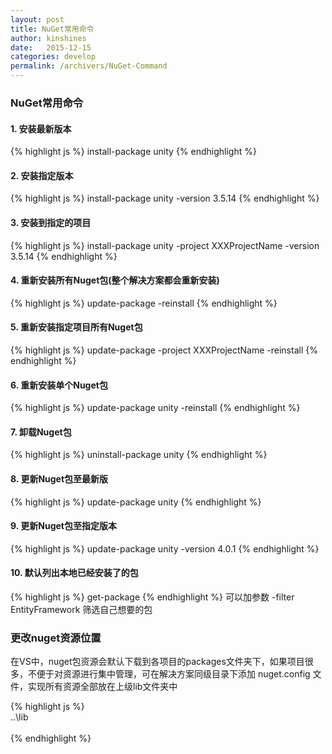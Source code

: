 ```yaml
---
layout: post
title: NuGet常用命令
author: kinshines
date:   2015-12-15
categories: develop
permalink: /archivers/NuGet-Command
---
```


### NuGet常用命令

#### 1. 安装最新版本
{% highlight js %}
install-package unity
{% endhighlight %}
#### 2. 安装指定版本
{% highlight js %}
install-package unity -version 3.5.14
{% endhighlight %}
#### 3. 安装到指定的项目
{% highlight js %}
install-package unity -project XXXProjectName -version 3.5.14
{% endhighlight %}
#### 4. 重新安装所有Nuget包(整个解决方案都会重新安装)
{% highlight js %}
update-package -reinstall
{% endhighlight %}
#### 5. 重新安装指定项目所有Nuget包
{% highlight js %}
update-package -project XXXProjectName -reinstall
{% endhighlight %}
#### 6. 重新安装单个Nuget包
{% highlight js %}
update-package unity -reinstall
{% endhighlight %}
#### 7. 卸载Nuget包
{% highlight js %}
uninstall-package unity
{% endhighlight %}
#### 8. 更新Nuget包至最新版
{% highlight js %}
update-package unity
{% endhighlight %}
#### 9. 更新Nuget包至指定版本
{% highlight js %}
update-package unity -version 4.0.1
{% endhighlight %}
#### 10. 默认列出本地已经安装了的包
{% highlight js %}
get-package
{% endhighlight %}
可以加参数 -filter EntityFramework 筛选自己想要的包

### 更改nuget资源位置
<p class="lead">在VS中，nuget包资源会默认下载到各项目的packages文件夹下，如果项目很多，不便于对资源进行集中管理，可在解决方案同级目录下添加 nuget.config 文件，实现所有资源全部放在上级lib文件夹中</p>

{% highlight js %}
<settings>  
<repositoryPath>..\lib</repositoryPath>  
</settings>  
{% endhighlight %}
